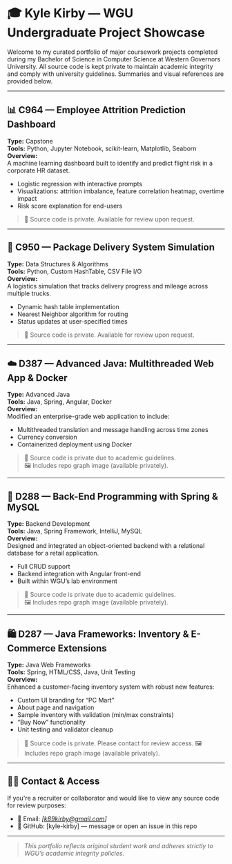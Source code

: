 # 🎓 Kyle Kirby — WGU Undergraduate Project Showcase

Welcome to my curated portfolio of major coursework projects completed during my Bachelor of Science in Computer Science at Western Governors University. All source code is kept private to maintain academic integrity and comply with university guidelines. Summaries and visual references are provided below.

---

## 📊 C964 — Employee Attrition Prediction Dashboard
**Type:** Capstone  
**Tools:** Python, Jupyter Notebook, scikit-learn, Matplotlib, Seaborn  
**Overview:**  
A machine learning dashboard built to identify and predict flight risk in a corporate HR dataset.  
- Logistic regression with interactive prompts  
- Visualizations: attrition imbalance, feature correlation heatmap, overtime impact  
- Risk score explanation for end-users  
> 📁 Source code is private. Available for review upon request. 

---

## 🚚 C950 — Package Delivery System Simulation
**Type:** Data Structures & Algorithms  
**Tools:** Python, Custom HashTable, CSV File I/O  
**Overview:**  
A logistics simulation that tracks delivery progress and mileage across multiple trucks.  
- Dynamic hash table implementation  
- Nearest Neighbor algorithm for routing  
- Status updates at user-specified times  
> 📁 Source code is private. Available for review upon request.

---

## ☁️ D387 — Advanced Java: Multithreaded Web App & Docker
**Type:** Advanced Java  
**Tools:** Java, Spring, Angular, Docker  
**Overview:**  
Modified an enterprise-grade web application to include:  
- Multithreaded translation and message handling across time zones  
- Currency conversion  
- Containerized deployment using Docker  
> 📁 Source code is private due to academic guidelines.  
> 🖼️ Includes repo graph image (available privately).

---

## 🧪 D288 — Back-End Programming with Spring & MySQL
**Type:** Backend Development  
**Tools:** Java, Spring Framework, IntelliJ, MySQL  
**Overview:**  
Designed and integrated an object-oriented backend with a relational database for a retail application.  
- Full CRUD support  
- Backend integration with Angular front-end  
- Built within WGU’s lab environment  
> 📁 Source code is private due to academic guidelines.  
> 🖼️ Includes repo graph image (available privately).

---

## 🛍️ D287 — Java Frameworks: Inventory & E-Commerce Extensions
**Type:** Java Web Frameworks  
**Tools:** Spring, HTML/CSS, Java, Unit Testing  
**Overview:**  
Enhanced a customer-facing inventory system with robust new features:  
- Custom UI branding for “PC Mart”  
- About page and navigation  
- Sample inventory with validation (min/max constraints)  
- “Buy Now” functionality  
- Unit testing and validator cleanup  
> 📁 Source code is private. Please contact for review access.
> 🖼️ Includes repo graph image (available privately).

---

## 🧑‍💻 Contact & Access
If you're a recruiter or collaborator and would like to view any source code for review purposes:
- 📧 Email: *[k89kirby@gmail.com]*  
- 💬 GitHub: [kyle-kirby] — message or open an issue in this repo

---

> _This portfolio reflects original student work and adheres strictly to WGU’s academic integrity policies._

